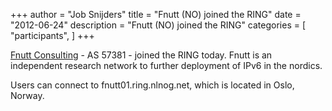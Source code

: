 +++
author = "Job Snijders"
title = "Fnutt (NO) joined the RING"
date = "2012-06-24"
description = "Fnutt (NO) joined the RING"
categories = [
    "participants",
]
+++

<a href="http://www.fnutt.net/">Fnutt Consulting</a> - AS 57381 - joined the RING today. Fnutt is an independent research network to further deployment of IPv6 in the nordics.

Users can connect to fnutt01.ring.nlnog.net, which is located in Oslo, Norway. 


